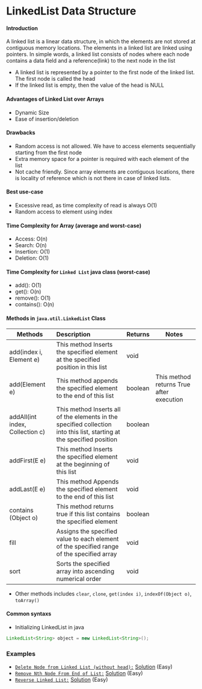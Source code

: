 # LinkedList Data Structure

#### Introduction
A linked list is a linear data structure, in which the elements are not stored at contiguous memory locations. 
The elements in a linked list are linked using pointers.
In simple words, a linked list consists of nodes where each node contains a data field and a reference(link) to the next node in the list
- A linked list is represented by a pointer to the first node of the linked list. The first node is called the head
- If the linked list is empty, then the value of the head is NULL

#### Advantages of Linked List over Arrays
- Dynamic Size
- Ease of insertion/deletion

#### Drawbacks
- Random access is not allowed. We have to access elements sequentially starting from the first node
- Extra memory space for a pointer is required with each element of the list
- Not cache friendly. Since array elements are contiguous locations, there is locality of reference which is not there in case of linked lists.

#### Best use-case
- Excessive read, as time complexity of read is always O(1)
- Random access to element using index

#### Time Complexity for Array (average and worst-case)
- Access: O(n)
- Search: O(n)
- Insertion: O(1)
- Deletion: O(1)

#### Time Complexity for `Linked List` java class (worst-case)
- add(): O(1)
- get(): O(n)
- remove(): O(1)
- contains(): O(n)

#### Methods in `java.util.LinkedList` Class
| Methods | Description | Returns | Notes | 
| ------- | :----------- | ------- | ---- |
| add(index i, Element e) | This method Inserts the specified element at the specified position in this list | void |
| add(Element e) | This method appends the specified element to the end of this list | boolean | This method returns True after execution
| addAll​(int index, Collection c) | This method Inserts all of the elements in the specified collection into this list, starting at the specified position | boolean |
| addFirst​(E e) | This method Inserts the specified element at the beginning of this list | void | 
| addLast​(E e) | This method Appends the specified element to the end of this list | void | 
| contains​(Object o) | This method returns true if this list contains the specified element | boolean |
| fill | Assigns the specified value to each element of the specified range of the specified array | void | 
| sort | Sorts the specified array into ascending numerical order | void 

- Other methods includes `clear`, `clone`, `get(index i)`, `indexOf(Object o)`, `toArray()`  

#### Common syntaxs
- Initializing LinkedList in java
```java
LinkedList<String> object = new LinkedList<String>();
```

### Examples
- [`Delete Node from Linked List (without head):`](https://leetcode.com/problems/delete-node-in-a-linked-list/) [Solution](./src/practice/examples/DeleteNode.java) (Easy)
- [`Remove Nth Node From End of List:`](https://leetcode.com/problems/remove-nth-node-from-end-of-list/) [Solution](./src/practice/examples/RemoveNthNodeFromEnd.java) (Easy)
- [`Reverse Linked List:`](https://leetcode.com/problems/reverse-linked-list/) [Solution](./src/practice/examples/ReverseLL.java) (Easy)